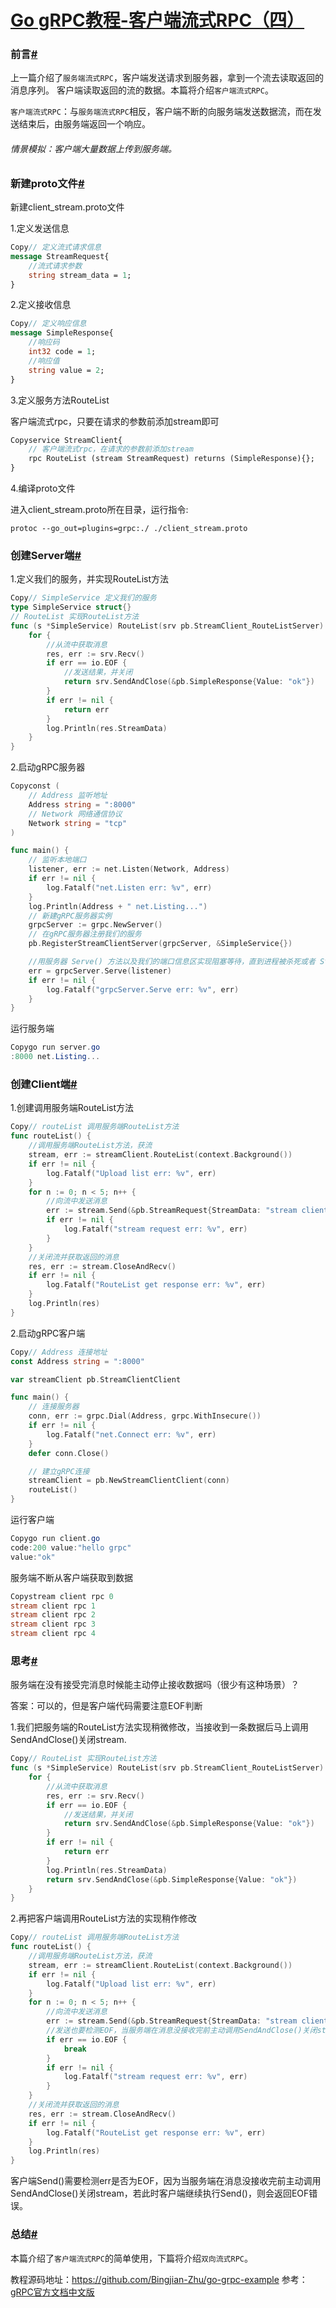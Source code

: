 # [Go gRPC教程-客户端流式RPC（四） ](https://www.cnblogs.com/FireworksEasyCool/p/12696733.html)

### 前言[#](https://www.cnblogs.com/FireworksEasyCool/p/12696733.html#478517132)

上一篇介绍了`服务端流式RPC`，客户端发送请求到服务器，拿到一个流去读取返回的消息序列。 客户端读取返回的流的数据。本篇将介绍`客户端流式RPC`。

`客户端流式RPC`：与`服务端流式RPC`相反，客户端不断的向服务端发送数据流，而在发送结束后，由服务端返回一个响应。

###### 情景模拟：客户端大量数据上传到服务端。

### 新建proto文件[#](https://www.cnblogs.com/FireworksEasyCool/p/12696733.html#1576715025)

新建client_stream.proto文件

1.定义发送信息

```protobuf
Copy// 定义流式请求信息
message StreamRequest{
    //流式请求参数
    string stream_data = 1;
}
```

2.定义接收信息

```protobuf
Copy// 定义响应信息
message SimpleResponse{
    //响应码
    int32 code = 1;
    //响应值
    string value = 2;
}
```

3.定义服务方法RouteList

客户端流式rpc，只要在请求的参数前添加stream即可

```protobuf
Copyservice StreamClient{
    // 客户端流式rpc，在请求的参数前添加stream
    rpc RouteList (stream StreamRequest) returns (SimpleResponse){};
}
```

4.编译proto文件

进入client_stream.proto所在目录，运行指令:

```
protoc --go_out=plugins=grpc:./ ./client_stream.proto
```

### 创建Server端[#](https://www.cnblogs.com/FireworksEasyCool/p/12696733.html#2783239147)

1.定义我们的服务，并实现RouteList方法

```go
Copy// SimpleService 定义我们的服务
type SimpleService struct{}
// RouteList 实现RouteList方法
func (s *SimpleService) RouteList(srv pb.StreamClient_RouteListServer) error {
	for {
		//从流中获取消息
		res, err := srv.Recv()
		if err == io.EOF {
			//发送结果，并关闭
			return srv.SendAndClose(&pb.SimpleResponse{Value: "ok"})
		}
		if err != nil {
			return err
		}
		log.Println(res.StreamData)
	}
}
```

2.启动gRPC服务器

```go
Copyconst (
	// Address 监听地址
	Address string = ":8000"
	// Network 网络通信协议
	Network string = "tcp"
)

func main() {
	// 监听本地端口
	listener, err := net.Listen(Network, Address)
	if err != nil {
		log.Fatalf("net.Listen err: %v", err)
	}
	log.Println(Address + " net.Listing...")
	// 新建gRPC服务器实例
	grpcServer := grpc.NewServer()
	// 在gRPC服务器注册我们的服务
	pb.RegisterStreamClientServer(grpcServer, &SimpleService{})

	//用服务器 Serve() 方法以及我们的端口信息区实现阻塞等待，直到进程被杀死或者 Stop() 被调用
	err = grpcServer.Serve(listener)
	if err != nil {
		log.Fatalf("grpcServer.Serve err: %v", err)
	}
}
```

运行服务端

```powershell
Copygo run server.go
:8000 net.Listing...
```

### 创建Client端[#](https://www.cnblogs.com/FireworksEasyCool/p/12696733.html#2672603633)

1.创建调用服务端RouteList方法

```go
Copy// routeList 调用服务端RouteList方法
func routeList() {
	//调用服务端RouteList方法，获流
	stream, err := streamClient.RouteList(context.Background())
	if err != nil {
		log.Fatalf("Upload list err: %v", err)
	}
	for n := 0; n < 5; n++ {
		//向流中发送消息
		err := stream.Send(&pb.StreamRequest{StreamData: "stream client rpc " + strconv.Itoa(n)})
		if err != nil {
			log.Fatalf("stream request err: %v", err)
		}
	}
	//关闭流并获取返回的消息
	res, err := stream.CloseAndRecv()
	if err != nil {
		log.Fatalf("RouteList get response err: %v", err)
	}
	log.Println(res)
}
```

2.启动gRPC客户端

```go
Copy// Address 连接地址
const Address string = ":8000"

var streamClient pb.StreamClientClient

func main() {
	// 连接服务器
	conn, err := grpc.Dial(Address, grpc.WithInsecure())
	if err != nil {
		log.Fatalf("net.Connect err: %v", err)
	}
	defer conn.Close()

	// 建立gRPC连接
	streamClient = pb.NewStreamClientClient(conn)
	routeList()
}
```

运行客户端

```powershell
Copygo run client.go
code:200 value:"hello grpc"
value:"ok"
```

服务端不断从客户端获取到数据

```powershell
Copystream client rpc 0
stream client rpc 1
stream client rpc 2
stream client rpc 3
stream client rpc 4
```

### 思考[#](https://www.cnblogs.com/FireworksEasyCool/p/12696733.html#587125539)

服务端在没有接受完消息时候能主动停止接收数据吗（很少有这种场景）？

答案：可以的，但是客户端代码需要注意EOF判断

1.我们把服务端的RouteList方法实现稍微修改，当接收到一条数据后马上调用SendAndClose()关闭stream.

```go
Copy// RouteList 实现RouteList方法
func (s *SimpleService) RouteList(srv pb.StreamClient_RouteListServer) error {
	for {
		//从流中获取消息
		res, err := srv.Recv()
		if err == io.EOF {
			//发送结果，并关闭
			return srv.SendAndClose(&pb.SimpleResponse{Value: "ok"})
		}
		if err != nil {
			return err
		}
		log.Println(res.StreamData)
		return srv.SendAndClose(&pb.SimpleResponse{Value: "ok"})
	}
}
```

2.再把客户端调用RouteList方法的实现稍作修改

```go
Copy// routeList 调用服务端RouteList方法
func routeList() {
	//调用服务端RouteList方法，获流
	stream, err := streamClient.RouteList(context.Background())
	if err != nil {
		log.Fatalf("Upload list err: %v", err)
	}
	for n := 0; n < 5; n++ {
		//向流中发送消息
		err := stream.Send(&pb.StreamRequest{StreamData: "stream client rpc " + strconv.Itoa(n)})
		//发送也要检测EOF，当服务端在消息没接收完前主动调用SendAndClose()关闭stream，此时客户端还执行Send()，则会返回EOF错误，所以这里需要加上io.EOF判断
		if err == io.EOF {
			break
		}
		if err != nil {
			log.Fatalf("stream request err: %v", err)
		}
	}
	//关闭流并获取返回的消息
	res, err := stream.CloseAndRecv()
	if err != nil {
		log.Fatalf("RouteList get response err: %v", err)
	}
	log.Println(res)
}
```

客户端Send()需要检测err是否为EOF，因为当服务端在消息没接收完前主动调用SendAndClose()关闭stream，若此时客户端继续执行Send()，则会返回EOF错误。

### 总结[#](https://www.cnblogs.com/FireworksEasyCool/p/12696733.html#2617162232)

本篇介绍了`客户端流式RPC`的简单使用，下篇将介绍`双向流式RPC`。

教程源码地址：https://github.com/Bingjian-Zhu/go-grpc-example
参考：[gRPC官方文档中文版](http://doc.oschina.net/grpc?t=60133)